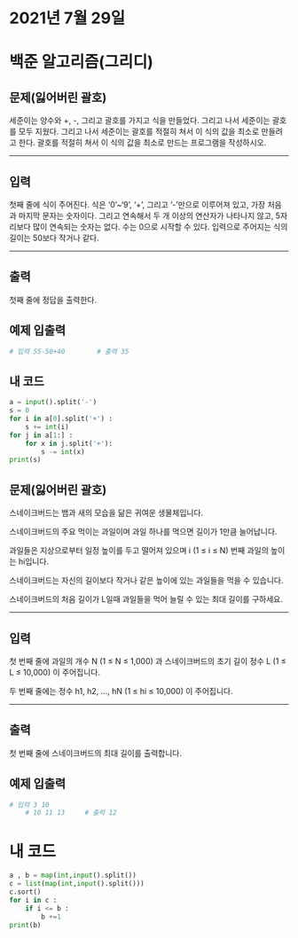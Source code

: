 # 2021년 7월 29일
# 백준 알고리즘(그리디)
## 문제(잃어버린 괄호)
세준이는 양수와 +, -, 그리고 괄호를 가지고 식을 만들었다. 그리고 나서 세준이는 괄호를 모두 지웠다.
그리고 나서 세준이는 괄호를 적절히 쳐서 이 식의 값을 최소로 만들려고 한다.
괄호를 적절히 쳐서 이 식의 값을 최소로 만드는 프로그램을 작성하시오.
***

## 입력
첫째 줄에 식이 주어진다. 식은 ‘0’~‘9’, ‘+’, 그리고 ‘-’만으로 이루어져 있고, 가장 처음과 마지막 문자는 숫자이다. 그리고 연속해서 두 개 이상의 연산자가 나타나지 않고, 5자리보다 많이 연속되는 숫자는 없다. 수는 0으로 시작할 수 있다. 입력으로 주어지는 식의 길이는 50보다 작거나 같다.
***
## 출력
첫째 줄에 정답을 출력한다.

## 예제 입출력 
```python
# 입력 55-50+40        # 출력 35

``` 
## 내 코드
```python
a = input().split('-')
s = 0
for i in a[0].split('+') :
    s += int(i)
for j in a[1:] :
    for x in j.split('+'):
        s -= int(x)
print(s)
```

## 문제(잃어버린 괄호)
스네이크버드는 뱀과 새의 모습을 닮은 귀여운 생물체입니다. 

스네이크버드의 주요 먹이는 과일이며 과일 하나를 먹으면 길이가 1만큼 늘어납니다.

과일들은 지상으로부터 일정 높이를 두고 떨어져 있으며 i (1 ≤ i ≤ N) 번째 과일의 높이는 hi입니다. 

스네이크버드는 자신의 길이보다 작거나 같은 높이에 있는 과일들을 먹을 수 있습니다.

스네이크버드의 처음 길이가 L일때 과일들을 먹어 늘릴 수 있는 최대 길이를 구하세요.
***

## 입력
첫 번째 줄에 과일의 개수 N (1 ≤ N ≤ 1,000) 과 스네이크버드의 초기 길이 정수 L (1 ≤ L ≤ 10,000) 이 주어집니다.

두 번째 줄에는 정수 h1, h2, ..., hN (1 ≤ hi ≤ 10,000) 이 주어집니다.
***
## 출력
첫 번째 줄에 스네이크버드의 최대 길이를 출력합니다.

## 예제 입출력 
```python
# 입력 3 10
    # 10 11 13     # 출력 12
``` 
# 내 코드
```python
a , b = map(int,input().split())
c = list(map(int,input().split()))
c.sort()
for i in c :
    if i <= b :
        b +=1
print(b)
```










